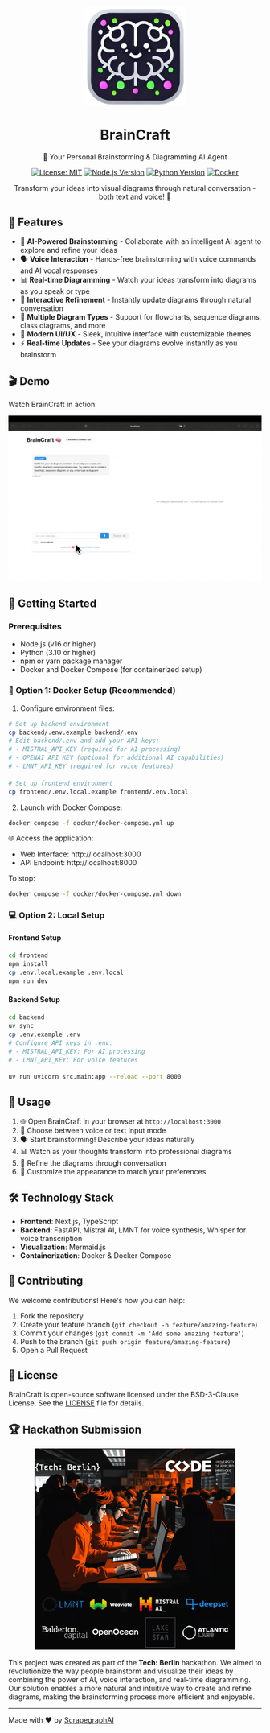 <div align="center">
  <img src="assets/braincraft-logo.png" alt="BrainCraft Logo" width="200"/>

  # BrainCraft

  🧠 Your Personal Brainstorming & Diagramming AI Agent

  [![License: MIT](https://img.shields.io/badge/License-BSD-yellow.svg)](https://opensource.org/licenses/BSD)
  [![Node.js Version](https://img.shields.io/badge/node-%3E%3D16-brightgreen)](https://nodejs.org)
  [![Python Version](https://img.shields.io/badge/python-%3E%3D3.10-blue)](https://www.python.org)
  [![Docker](https://img.shields.io/badge/docker-supported-blue)](https://www.docker.com)

  Transform your ideas into visual diagrams through natural conversation - both text and voice! 🎯
</div>

## 🌟 Features

- 🤖 **AI-Powered Brainstorming** - Collaborate with an intelligent AI agent to explore and refine your ideas
- 🗣️ **Voice Interaction** - Hands-free brainstorming with voice commands and AI vocal responses
- 📊 **Real-time Diagramming** - Watch your ideas transform into diagrams as you speak or type
- 🔄 **Interactive Refinement** - Instantly update diagrams through natural conversation
- 📝 **Multiple Diagram Types** - Support for flowcharts, sequence diagrams, class diagrams, and more
- 🎨 **Modern UI/UX** - Sleek, intuitive interface with customizable themes
- ⚡ **Real-time Updates** - See your diagrams evolve instantly as you brainstorm

## 🎬 Demo

Watch BrainCraft in action:

![BrainCraft Demo](assets/demo.gif)

## 🚀 Getting Started

### Prerequisites

- Node.js (v16 or higher)
- Python (3.10 or higher)
- npm or yarn package manager
- Docker and Docker Compose (for containerized setup)

### 🐳 Option 1: Docker Setup (Recommended)

1. Configure environment files:
```bash
# Set up backend environment
cp backend/.env.example backend/.env
# Edit backend/.env and add your API keys:
# - MISTRAL_API_KEY (required for AI processing)
# - OPENAI_API_KEY (optional for additional AI capabilities)
# - LMNT_API_KEY (required for voice features)

# Set up frontend environment
cp frontend/.env.local.example frontend/.env.local
```

2. Launch with Docker Compose:
```bash
docker compose -f docker/docker-compose.yml up
```

🌐 Access the application:
- Web Interface: http://localhost:3000
- API Endpoint: http://localhost:8000

To stop:
```bash
docker compose -f docker/docker-compose.yml down
```

### 💻 Option 2: Local Setup

#### Frontend Setup
```bash
cd frontend
npm install
cp .env.local.example .env.local
npm run dev
```

#### Backend Setup
```bash
cd backend
uv sync
cp .env.example .env
# Configure API keys in .env:
# - MISTRAL_API_KEY: For AI processing
# - LMNT_API_KEY: For voice features

uv run uvicorn src.main:app --reload --port 8000
```

## 🎯 Usage

1. 🌐 Open BrainCraft in your browser at `http://localhost:3000`
2. 🎤 Choose between voice or text input mode
3. 🗣️ Start brainstorming! Describe your ideas naturally
4. 📊 Watch as your thoughts transform into professional diagrams
5. 🔄 Refine the diagrams through conversation
6. 🎨 Customize the appearance to match your preferences

## 🛠️ Technology Stack

- **Frontend**: Next.js, TypeScript
- **Backend**: FastAPI, Mistral AI, LMNT for voice synthesis, Whisper for voice transcription
- **Visualization**: Mermaid.js
- **Containerization**: Docker & Docker Compose

## 🤝 Contributing

We welcome contributions! Here's how you can help:

1. Fork the repository
2. Create your feature branch (`git checkout -b feature/amazing-feature`)
3. Commit your changes (`git commit -m 'Add some amazing feature'`)
4. Push to the branch (`git push origin feature/amazing-feature`)
5. Open a Pull Request

## 📄 License

BrainCraft is open-source software licensed under the BSD-3-Clause License. See the [LICENSE](LICENSE) file for details.

## 🏆 Hackathon Submission

<div align="center">
  <a href="https://techberlin.io/">
    <img src="assets/code-berlin-hackathon-banner.png" alt="Tech: Berlin Hackathon Banner" width="400"/>
  </a>
</div>

This project was created as part of the **Tech: Berlin** hackathon. We aimed to revolutionize the way people brainstorm and visualize their ideas by combining the power of AI, voice interaction, and real-time diagramming. Our solution enables a more natural and intuitive way to create and refine diagrams, making the brainstorming process more efficient and enjoyable.

---

Made with ❤️ by [ScrapegraphAI](https://scrapegraphai.com)
